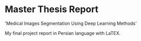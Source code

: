 # Master Thesis Report

'Medical Images Segmentation Using Deep Learning Methods'

My final project report in Persian language with LaTEX.
